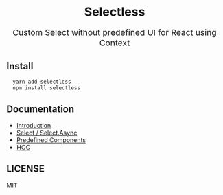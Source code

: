 <h1 align="center">
  Selectless
  <br>
</h1>
<p align="center" style="font-size: 1.2rem;">Custom Select without predefined UI for React using Context</p>

## Install

```
  yarn add selectless
  npm install selectless
```

## Documentation
  - [Introduction](docs/intro.md)
  - [Select / Select.Async](docs/select.md)
  - [Predefined Components](docs/sub-components.md)
  - [HOC](docs/HOC.md)

## LICENSE

MIT
